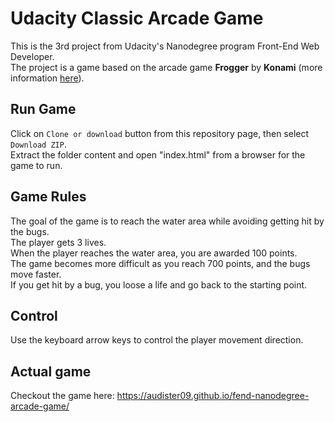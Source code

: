 # Udacity Classic Arcade Game

This is the 3rd project from Udacity's Nanodegree program Front-End Web Developer.<br> 
The project is a game based on the arcade game **Frogger** by **Konami** (more information [here](https://en.wikipedia.org/wiki/Frogger)).

## Run Game

Click on `Clone or download` button from this repository page, then select `Download ZIP`.<br> 
Extract the folder content and open "index.html" from a browser for the game to run.

## Game Rules

The goal of the game is to reach the water area while avoiding getting hit by the bugs.<br>
The player gets 3 lives.<br>
When the player reaches the water area, you are awarded 100 points.<br>
The game becomes more difficult as you reach 700 points, and the bugs move faster.<br>
If you get hit by a bug, you loose a life and go back to the starting point.

## Control

Use the keyboard arrow keys to control the player movement direction.

## Actual game

Checkout the game here: https://audister09.github.io/fend-nanodegree-arcade-game/
